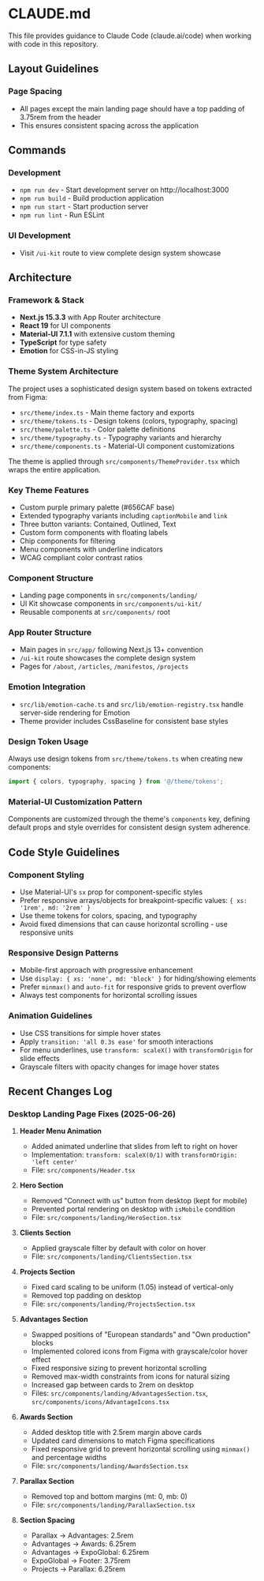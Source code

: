 # CLAUDE.md

This file provides guidance to Claude Code (claude.ai/code) when working with code in this repository.

## Layout Guidelines

### Page Spacing
- All pages except the main landing page should have a top padding of 3.75rem from the header
- This ensures consistent spacing across the application

## Commands

### Development
- `npm run dev` - Start development server on http://localhost:3000
- `npm run build` - Build production application
- `npm run start` - Start production server
- `npm run lint` - Run ESLint

### UI Development
- Visit `/ui-kit` route to view complete design system showcase

## Architecture

### Framework & Stack
- **Next.js 15.3.3** with App Router architecture
- **React 19** for UI components
- **Material-UI 7.1.1** with extensive custom theming
- **TypeScript** for type safety
- **Emotion** for CSS-in-JS styling

### Theme System Architecture
The project uses a sophisticated design system based on tokens extracted from Figma:

- `src/theme/index.ts` - Main theme factory and exports
- `src/theme/tokens.ts` - Design tokens (colors, typography, spacing)
- `src/theme/palette.ts` - Color palette definitions
- `src/theme/typography.ts` - Typography variants and hierarchy
- `src/theme/components.ts` - Material-UI component customizations

The theme is applied through `src/components/ThemeProvider.tsx` which wraps the entire application.

### Key Theme Features
- Custom purple primary palette (#656CAF base)
- Extended typography variants including `captionMobile` and `link`
- Three button variants: Contained, Outlined, Text
- Custom form components with floating labels
- Chip components for filtering
- Menu components with underline indicators
- WCAG compliant color contrast ratios

### Component Structure
- Landing page components in `src/components/landing/`
- UI Kit showcase components in `src/components/ui-kit/`
- Reusable components at `src/components/` root

### App Router Structure
- Main pages in `src/app/` following Next.js 13+ convention
- `/ui-kit` route showcases the complete design system
- Pages for `/about`, `/articles`, `/manifestos`, `/projects`

### Emotion Integration
- `src/lib/emotion-cache.ts` and `src/lib/emotion-registry.tsx` handle server-side rendering for Emotion
- Theme provider includes CssBaseline for consistent base styles

### Design Token Usage
Always use design tokens from `src/theme/tokens.ts` when creating new components:
```typescript
import { colors, typography, spacing } from '@/theme/tokens';
```

### Material-UI Customization Pattern
Components are customized through the theme's `components` key, defining default props and style overrides for consistent design system adherence.

## Code Style Guidelines

### Component Styling
- Use Material-UI's `sx` prop for component-specific styles
- Prefer responsive arrays/objects for breakpoint-specific values: `{ xs: '1rem', md: '2rem' }`
- Use theme tokens for colors, spacing, and typography
- Avoid fixed dimensions that can cause horizontal scrolling - use responsive units

### Responsive Design Patterns
- Mobile-first approach with progressive enhancement
- Use `display: { xs: 'none', md: 'block' }` for hiding/showing elements
- Prefer `minmax()` and `auto-fit` for responsive grids to prevent overflow
- Always test components for horizontal scrolling issues

### Animation Guidelines
- Use CSS transitions for simple hover states
- Apply `transition: 'all 0.3s ease'` for smooth interactions
- For menu underlines, use `transform: scaleX()` with `transformOrigin` for slide effects
- Grayscale filters with opacity changes for image hover states

## Recent Changes Log

### Desktop Landing Page Fixes (2025-06-26)

1. **Header Menu Animation**
   - Added animated underline that slides from left to right on hover
   - Implementation: `transform: scaleX(0/1)` with `transformOrigin: 'left center'`
   - File: `src/components/Header.tsx`

2. **Hero Section**
   - Removed "Connect with us" button from desktop (kept for mobile)
   - Prevented portal rendering on desktop with `isMobile` condition
   - File: `src/components/landing/HeroSection.tsx`

3. **Clients Section**
   - Applied grayscale filter by default with color on hover
   - File: `src/components/landing/ClientsSection.tsx`

4. **Projects Section**
   - Fixed card scaling to be uniform (1.05) instead of vertical-only
   - Removed top padding on desktop
   - File: `src/components/landing/ProjectsSection.tsx`

5. **Advantages Section**
   - Swapped positions of "European standards" and "Own production" blocks
   - Implemented colored icons from Figma with grayscale/color hover effect
   - Fixed responsive sizing to prevent horizontal scrolling
   - Removed max-width constraints from icons for natural sizing
   - Increased gap between cards to 2rem on desktop
   - Files: `src/components/landing/AdvantagesSection.tsx`, `src/components/icons/AdvantageIcons.tsx`

6. **Awards Section**
   - Added desktop title with 2.5rem margin above cards
   - Updated card dimensions to match Figma specifications
   - Fixed responsive grid to prevent horizontal scrolling using `minmax()` and percentage widths
   - File: `src/components/landing/AwardsSection.tsx`

7. **Parallax Section**
   - Removed top and bottom margins (mt: 0, mb: 0)
   - File: `src/components/landing/ParallaxSection.tsx`

8. **Section Spacing**
   - Parallax → Advantages: 2.5rem
   - Advantages → Awards: 6.25rem
   - Advantages → ExpoGlobal: 6.25rem
   - ExpoGlobal → Footer: 3.75rem
   - Projects → Parallax: 6.25rem